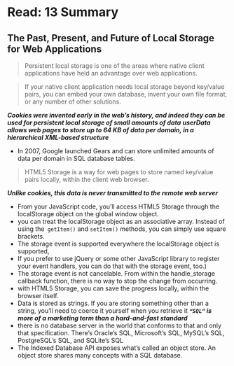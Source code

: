 # Read: 13 Summary 
## The Past, Present, and Future of Local Storage for Web Applications

> Persistent local storage is one of the areas where native client applications have held an advantage over web applications.

> If your native client application needs local storage beyond key/value pairs, you can embed your own database, invent your own file format, or any number of other solutions.

***Cookies were invented early in the web’s history, and indeed they can be used for persistent local storage of small amounts of data***
***userData allows web pages to store up to 64 KB of data per domain, in a hierarchical XML-based structure***
* In 2007, Google launched Gears and can store unlimited amounts of data per domain in SQL database tables.
> HTML5 Storage is a way for web pages to store named key/value pairs locally, within the client web browser. 

***Unlike cookies, this data is never transmitted to the remote web server***
* From your JavaScript code, you’ll access HTML5 Storage through the localStorage object on the global window object.
* you can treat the localStorage object as an associative array. Instead of using the` getItem()` and `setItem()` methods, you can simply use square brackets.
* The storage event is supported everywhere the localStorage object is supported,
* If you prefer to use jQuery or some other JavaScript library to register your event handlers, you can do that with the storage event, too.)
* The storage event is not cancelable. From within the handle_storage callback function, there is no way to stop the change from occurring.
* with HTML5 Storage, you can save the progress locally, within the browser itself.
* Data is stored as strings. If you are storing something other than a string, you’ll need to coerce it yourself when you retrieve it
***`“SQL”` is more of a marketing term than a hard-and-fast standard***
* there is no database server in the world that conforms to that and only that specification. There’s Oracle’s SQL, Microsoft’s SQL, MySQL’s SQL, PostgreSQL’s SQL, and SQLite’s SQL
* The Indexed Database API exposes what’s called an object store. An object store shares many concepts with a SQL database.
